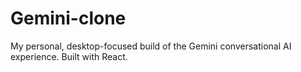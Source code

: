 # Gemini-clone
My personal, desktop-focused build of the Gemini conversational AI experience. Built with React.
